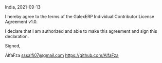 India, 2021-09-13

I hereby agree to the terms of the GalexERP Individual Contributor License
Agreement v1.0.

I declare that I am authorized and able to make this agreement and sign this
declaration.

Signed,

AlfaFza sssalfi07@gmail.com 
https://github.com/AlfaFza
